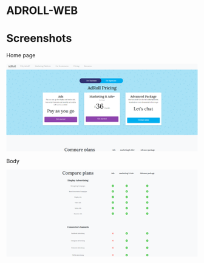 # ADROLL-WEB
<h1>Screenshots</h1>

<p>Home page</p>

![screenshot](screenshot/1.PNG)

<p>Body</p>

![screenshot](screenshot/2.PNG)
